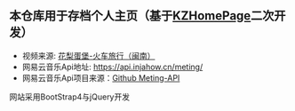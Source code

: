 ## 本仓库用于存档个人主页（基于[KZHomePage](https://github.com/kaygb/KZHomePage)二次开发）

- 视频来源: [花梨蛋堡-火车旅行（闽南）](https://steamcommunity.com/sharedfiles/filedetails/?id=3170472440)
- 网易云音乐Api地址: https://api.injahow.cn/meting/
- 网易云音乐Api项目来源：[Github Meting-API](https://github.com/injahow/meting-api)

网站采用BootStrap4与jQuery开发